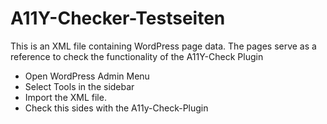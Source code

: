 # A11Y-Checker-Testseiten
This is an XML file containing WordPress page data. The pages serve as a reference to check the functionality of the A11Y-Check Plugin

- Open WordPress Admin Menu
- Select Tools in the sidebar
- Import the XML file.
- Check this sides with the A11y-Check-Plugin
